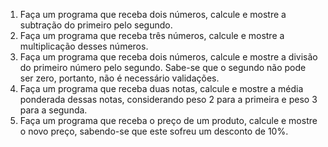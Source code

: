 1. Faça um programa que receba dois números, calcule e mostre a
subtração do primeiro pelo segundo.
2. Faça um programa que receba três números, calcule e mostre a
multiplicação desses números.
3. Faça um programa que receba dois números, calcule e mostre a divisão
do primeiro número pelo segundo. Sabe-se que o segundo não pode ser
zero, portanto, não é necessário validações.
4. Faça um programa que receba duas notas, calcule e mostre a média
ponderada dessas notas, considerando peso 2 para a primeira e peso 3
para a segunda.
5. Faça um programa que receba o preço de um produto, calcule e mostre
o novo preço, sabendo-se que este sofreu um desconto de 10%. 
